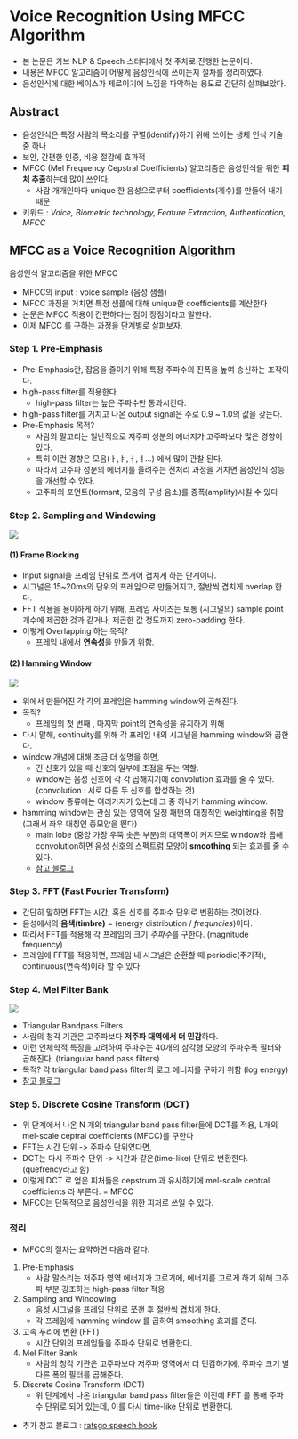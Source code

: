 # Voice Recognition Using MFCC Algorithm

- 본 논문은 카브 NLP & Speech 스터디에서 첫 주차로 진행한 논문이다.
- 내용은 MFCC 알고리즘이 어떻게 음성인식에 쓰이는지 절차를 정리하였다.
- 음성인식에 대한 베이스가 제로이기에 느낌을 파악하는 용도로 간단히 살펴보았다.

## Abstract
- 음성인식은 특정 사람의 목소리를 구별(identify)하기 위해 쓰이는 생체 인식 기술 중 하나
- 보안, 간편한 인증, 비용 절감에 효과적
- MFCC (Mel Frequency Cepstral Coefficients) 알고리즘은 음성인식을 위한 **피처 추출**하는데 많이 쓰인다.
	- 사람 개개인마다 unique 한 음성으로부터 coefficients(계수)를 만들어 내기 때문
- 키워드 : *Voice, Biometric technology, Feature Extraction, Authentication, MFCC*

## MFCC as a Voice Recognition Algorithm
음성인식 알고리즘을 위한  MFCC

- MFCC의 input : voice sample (음성 샘플)
- MFCC 과정을 거치면 특정 샘플에 대해 unique한 coefficients를 계산한다
- 논문은 MFCC 적용이 간편하다는 점이 장점이라고 말한다.
- 이제 MFCC 를 구하는 과정을 단계별로 살펴보자.

### Step 1. Pre-Emphasis
- Pre-Emphasis란, 잡음을 줄이기 위해 특정 주파수의 진폭을 높여 송신하는 조작이다.
- high-pass filter를 적용한다.
	- high-pass filter는 높은 주파수만 통과시킨다.
- high-pass filter를 거치고 나온 output signal은 주로 0.9 ~ 1.0의 값을 갖는다.
- Pre-Emphasis 목적?
	- 사람의 말고리는 일반적으로 저주파 성분의 에너지가 고주파보다 많은 경향이 있다.
	- 특히 이런 경향은 모음(ㅏ,ㅑ,ㅓ,ㅕ...) 에서 많이 관찰 된다.
	- 따라서 고주파 성분의 에너지를 올려주는 전처리 과정을 거치면 음성인식 성능을 개선할 수 있다.
	- 고주파의 포먼트(formant, 모음의 구성 음소)를 증폭(amplify)시킬 수 있다

### Step 2. Sampling and Windowing
![](https://www.researchgate.net/profile/Jason_Filos/publication/267779604/figure/fig3/AS:341695808983045@1458478037309/Frame-blocking-in-a-typical-MFCC-extraction-algorithm.png)

#### (1) Frame Blocking
- Input signal을 프레임 단위로 쪼개어 겹치게 하는 단계이다.
- 시그널은 15~20ms의 단위의 프레임으로 만들어지고, 절반씩 겹치게 overlap 한다.
- FFT 적용을 용이하게 하기 위해, 프레임 사이즈는 보통 (시그널의) sample point 개수에 제곱한 것과 같거나, 제곱한 값 정도까지 zero-padding 한다.
- 이렇게 Overlapping 하는 목적?
	- 프레임 내에서 **연속성**을 만들기 위함.
#### (2) Hamming Window
![](https://i.imgur.com/tHPxKTg.png)
- 위에서 만들어진 각 각의 프레임은 hamming window와 곱해진다.
- 목적?
	- 프레임의 첫 번째 , 마지막 point의 연속성을 유지하기 위해
- 다시 말해, continuity를 위해 각 프레임 내의 시그널을 hamming window와 곱한다.
- window 개념에 대해 조금 더 설명을 하면,
	- 긴 신호가 있을 때 신호의 일부에 초점을 두는 역할.
	- window는 음성 신호에 각 각 곱해지기에 convolution 효과를 줄 수 있다. (convolution :  서로 다른 두 신호를 합성하는 것)
	- window  종류에는 여러가지가 있는데 그 중 하나가 hamming window.
- hamming window는 관심 있는 영역에 일정 패턴의 대칭적인 weighting을 취함  (그래서 좌우 대칭인 종모양을 띈다)
	-  main lobe (중앙 가장 우뚝 솟은 부분)의 대역폭이 커지므로 window와 곱해 convolution하면 음성 신호의 스펙트럼 모양이 **smoothing** 되는 효과를 줄 수 있다.
	- [참고 블로그](https://deepinlife.tistory.com/10)

### Step 3. FFT (Fast Fourier Transform)
- 간단히 말하면 FFT는 시간, 혹은 신호를 주파수 단위로 변환하는 것이었다.
- 음성에서의 **음색(timbre)** = (energy distribution /  *frequncies*)이다.
- 따라서 FFT를 적용해 각 프레임의 크기 *주파수*를 구한다. (magnitude frequency)
- 프레임에 FFT를 적용하면, 프레임 내 시그널은 순환할 때 periodic(주기적), continuous(연속적)이라 할 수 있다.

### Step 4. Mel Filter Bank
![](https://blog.kakaocdn.net/dn/Qrpr1/btqwOA3zq1T/mLbjjVrkRG3QUvnAmYKpX1/img.png)
- Triangular Bandpass Filters
- 사람의 청각 기관은 고주파보다 **저주파 대역에서 더 민감**하다.
- 이런 인체학적 특징을 고려하여 주파수는 40개의 삼각형 모양의 주파수폭 필터와 곱해진다. (triangular band pass filters)
- 목적? 각 triangular band pass filter의 로그 에너지를 구하기 위함 (log energy)
- [참고 블로그](https://ahnjg.tistory.com/47)

### Step 5. Discrete Cosine Transform (DCT)
- 위 단계에서 나온 N 개의 triangular band pass filter들에 DCT를 적용, L개의 mel-scale ceptral coefficients (MFCC)를 구한다
- FFT는 시간 단위 -> 주파수 단위였다면,
- DCT는 다시 주파수 단위 -> 시간과 같은(time-like) 단위로 변환한다. (quefrency라고 함)
- 이렇게 DCT 로 얻은 피처들은 cepstrum 과 유사하기에 mel-scale ceptral coefficients 라 부른다. = MFCC
- MFCC는 단독적으로 음성인식을 위한 피처로 쓰일 수 있다.

### 정리
-  MFCC의 절차는 요약하면 다음과 같다.
1. Pre-Emphasis
	- 사람 말소리는 저주파 영역 에너지가 고르기에, 에너지를 고르게 하기 위해 고주파 부분 강조하는 high-pass filter 적용
  2. Sampling and Windowing
	 - 음성 시그널을 프레임 단위로 쪼갠 후 절반씩 겹치게 한다.
	 - 각 프레임에 hamming window 를 곱하여 smoothing 효과를 준다.
  3. 고속 푸리에 변환 (FFT)
	   - 시간 단위의 프레임들을 주파수 단위로 변환한다.
  4.  Mel Filter Bank
	   - 사람의 청각 기관은 고주파보다 저주파 영역에서 더 민감하기에, 주파수 크기 별 다른 폭의 필터를 곱해준다.
  5. Discrete Cosine Transform (DCT)
	  - 위 단계에서 나온 triangular band pass filter들은 이전에 FFT 를 통해 주파수 단위로 되어 있는데, 이를 다시 time-like 단위로 변환한다.
  

+ 추가 참고 블로그 : [ratsgo speech book](https://ratsgo.github.io/speechbook/docs/fe/mfcc)
